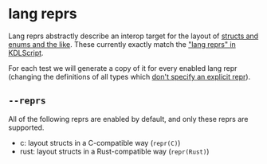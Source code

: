 # lang reprs

Lang reprs abstractly describe an interop target for the layout of [structs and enums and the like](../../kdl-script/types/index.md). These currently exactly match the ["lang reprs" in KDLScript](../../kdl-script/attributes.md).

For each test we will generate a copy of it for every enabled lang repr (changing the definitions of all types which [don't specify an explicit repr](../../kdl-script/attributes.md)).


## `--reprs`

All of the following reprs are enabled by default, and only these reprs are supported.

* c: layout structs in a C-compatible way (`repr(C)`)
* rust: layout structs in a Rust-compatible way (`repr(Rust)`)
